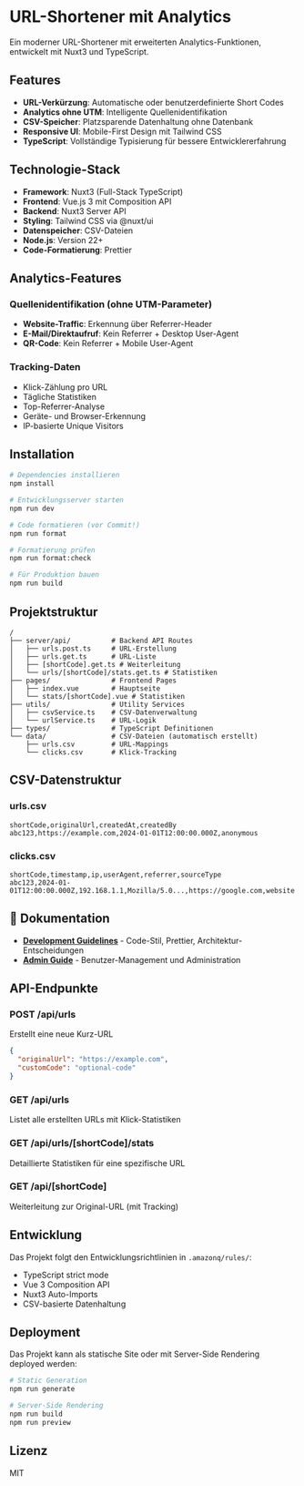 # URL-Shortener mit Analytics

Ein moderner URL-Shortener mit erweiterten Analytics-Funktionen, entwickelt mit Nuxt3 und TypeScript.

## Features

- **URL-Verkürzung**: Automatische oder benutzerdefinierte Short Codes
- **Analytics ohne UTM**: Intelligente Quellenidentifikation
- **CSV-Speicher**: Platzsparende Datenhaltung ohne Datenbank
- **Responsive UI**: Mobile-First Design mit Tailwind CSS
- **TypeScript**: Vollständige Typisierung für bessere Entwicklererfahrung

## Technologie-Stack

- **Framework**: Nuxt3 (Full-Stack TypeScript)
- **Frontend**: Vue.js 3 mit Composition API
- **Backend**: Nuxt3 Server API
- **Styling**: Tailwind CSS via @nuxt/ui
- **Datenspeicher**: CSV-Dateien
- **Node.js**: Version 22+
- **Code-Formatierung**: Prettier

## Analytics-Features

### Quellenidentifikation (ohne UTM-Parameter)

- **Website-Traffic**: Erkennung über Referrer-Header
- **E-Mail/Direktaufruf**: Kein Referrer + Desktop User-Agent
- **QR-Code**: Kein Referrer + Mobile User-Agent

### Tracking-Daten

- Klick-Zählung pro URL
- Tägliche Statistiken
- Top-Referrer-Analyse
- Geräte- und Browser-Erkennung
- IP-basierte Unique Visitors

## Installation

```bash
# Dependencies installieren
npm install

# Entwicklungsserver starten
npm run dev

# Code formatieren (vor Commit!)
npm run format

# Formatierung prüfen
npm run format:check

# Für Produktion bauen
npm run build
```

## Projektstruktur

```
/
├── server/api/          # Backend API Routes
│   ├── urls.post.ts     # URL-Erstellung
│   ├── urls.get.ts      # URL-Liste
│   ├── [shortCode].get.ts # Weiterleitung
│   └── urls/[shortCode]/stats.get.ts # Statistiken
├── pages/               # Frontend Pages
│   ├── index.vue        # Hauptseite
│   └── stats/[shortCode].vue # Statistiken
├── utils/               # Utility Services
│   ├── csvService.ts    # CSV-Datenverwaltung
│   └── urlService.ts    # URL-Logik
├── types/               # TypeScript Definitionen
└── data/                # CSV-Dateien (automatisch erstellt)
    ├── urls.csv         # URL-Mappings
    └── clicks.csv       # Klick-Tracking
```

## CSV-Datenstruktur

### urls.csv

```csv
shortCode,originalUrl,createdAt,createdBy
abc123,https://example.com,2024-01-01T12:00:00.000Z,anonymous
```

### clicks.csv

```csv
shortCode,timestamp,ip,userAgent,referrer,sourceType
abc123,2024-01-01T12:00:00.000Z,192.168.1.1,Mozilla/5.0...,https://google.com,website
```

## 📖 Dokumentation

- **[Development Guidelines](DEVELOPMENT.md)** - Code-Stil, Prettier, Architektur-Entscheidungen
- **[Admin Guide](ADMIN_GUIDE.md)** - Benutzer-Management und Administration

## API-Endpunkte

### POST /api/urls

Erstellt eine neue Kurz-URL

```json
{
  "originalUrl": "https://example.com",
  "customCode": "optional-code"
}
```

### GET /api/urls

Listet alle erstellten URLs mit Klick-Statistiken

### GET /api/urls/[shortCode]/stats

Detaillierte Statistiken für eine spezifische URL

### GET /api/[shortCode]

Weiterleitung zur Original-URL (mit Tracking)

## Entwicklung

Das Projekt folgt den Entwicklungsrichtlinien in `.amazonq/rules/`:

- TypeScript strict mode
- Vue 3 Composition API
- Nuxt3 Auto-Imports
- CSV-basierte Datenhaltung

## Deployment

Das Projekt kann als statische Site oder mit Server-Side Rendering deployed werden:

```bash
# Static Generation
npm run generate

# Server-Side Rendering
npm run build
npm run preview
```

## Lizenz

MIT
